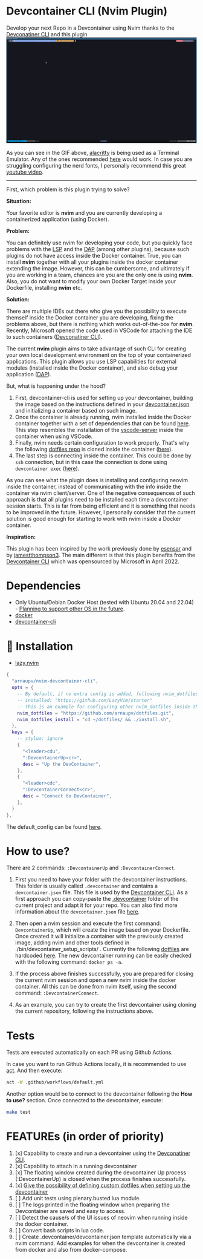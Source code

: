 # Devcontainer CLI (Nvim Plugin)

Develop your next Repo in a Devcontainer using Nvim thanks to the [Devconatiner CLI](https://github.com/devcontainers/cli) and this plugin
![](doc/gifs/nvim_devcontainer_cli-description.gif)

As you can see in the GIF above, [alacritty](https://github.com/alacritty/alacritty) is being used as a Terminal Emulator. Any of the ones recommended [here](https://www.lazyvim.org/) would work. In case you are struggling configuring the nerd fonts, I personally recommend this great [youtube video](https://www.youtube.com/watch?v=mQdB_kHyZn8&t=182s).

---

First, which problem is this plugin trying to solve?

**Situation:**

Your favorite editor is **nvim** and you are currently developing a containerized application (using Docker).

**Problem:**

You can definitely use nvim for developing your code, but you quickly face problems with the [LSP](https://microsoft.github.io/language-server-protocol/) and the [DAP](https://microsoft.github.io/debug-adapter-protocol/) (among other plugins), because such plugins do not have access inside the Docker container. True, you can install **nvim** together with all your plugins inside the docker container extending the image. However, this can be cumbersome, and ultimately if you are working in a team, chances are you are the only one is using **nvim**. Also, you do not want to modify your own Docker Target inside your Dockerfile, installing **nvim** etc.

**Solution:**

There are multiple IDEs out there who give you the possibility to execute themself inside the Docker container you are developing, fixing the problems above, but there is nothing which works out-of-the-box for **nvim**. Recently, Microsoft opened the code used in VSCode for attaching the IDE to such containers ([Devconatiner CLI](https://github.com/devcontainers/cli)).

The current **nvim** plugin aims to take advantage of such CLI for creating your own local development environment on the top of your containerized applications. This plugin allows you use LSP capabilities for external modules (installed inside the Docker container), and also debug your application ([DAP](https://microsoft.github.io/debug-adapter-protocol/)).

But, what is happening under the hood?

1. First, devcontainer-cli is used for setting up your devcontainer, building the image based on the instructions defined in your [devcontainer.json](.devcontainer/devcontainer.json) and initializing a container based on such image.
1. Once the container is already running, nvim installed inside the Docker container together with a set of dependencies that can be found [here](https://github.com/arnaupv/nvim-devcontainer-cli/blob/main/bin/devcontainer_setup_scripts/root_setup.sh). This step resembles the installation of the [vscode-server](https://code.visualstudio.com/docs/devcontainers/containers) inside the container when using VSCode.
1. Finally, nvim needs certain configuration to work properly. That's why the following [dotfiles repo](https://github.com/arnaupv/dotfiles) is cloned inside the container ([here](https://github.com/arnaupv/nvim-devcontainer-cli/blob/main/bin/devcontainer_setup_scripts/none_root_setup.sh#L6)).
1. The last step is connecting inside the container. This could be done by `ssh` connection, but in this case the connection is done using `devcontainer exec` ([here](https://github.com/arnaupv/nvim-devcontainer-cli/blob/main/bin/connect_to_devcontainer.sh)).

As you can see what the plugin does is installing and configuring neovim inside the container, instead of communicating with the info inside the container via nvim client/server. One of the negative consequences of such approach is that all plugins need to be installed each time a devcontainer session starts. This is far from being efficient and it is something that needs to be improved in the future. However, I personally consider that the current solution is good enough for starting to work with nvim inside a Docker container.

**Inspiration:**

This plugin has been inspired by the work previously done by [esensar](https://github.com/esensar/nvim-dev-container) and by [jamestthompson3](https://github.com/jamestthompson3/nvim-remote-containers). The main different is that this plugin benefits from the [Devcontainer CLI](https://github.com/devcontainers/cli) which was opensourced by Microsoft in April 2022.

# Dependencies

- Only Ubuntu/Debian Docker Host (tested with Ubuntu 20.04 and 22.04) - [Planning to support other OS in the future](https://github.com/arnaupv/nvim-devcontainer-cli/issues/5).
- [docker](https://docs.docker.com/get-docker/)
- [devcontainer-cli](https://github.com/devcontainers/cli#npm-install)

# 🔧 Installation

- [lazy.nvim](https://github.com/folke/lazy.nvim)

```lua
{
  "arnaupv/nvim-devcontainer-cli",
  opts = {
    -- By default, if no extra config is added, following nvim_dotfiles are
    -- installed: "https://github.com/LazyVim/starter"
    -- This is an example for configuring other nvim_dotfiles inside the docker container
    nvim_dotfiles = "https://github.com/arnaupv/dotfiles.git",
    nvim_dotfiles_install = "cd ~/dotfiles/ && ./install.sh",
  },
  keys = {
    -- stylua: ignore
    {
      "<leader>cdu",
      ":DevcontainerUp<cr>",
      desc = "Up the DevContainer",
    },
    {
      "<leader>cdc",
      ":DevcontainerConnect<cr>",
      desc = "Connect to DevContainer",
    },
  }
},
```

The default_config can be found [here](./lua/devcontainer_cli/config/init.lua).

# How to use?

There are 2 commands: `:DevcontainerUp` and `:DevcontainerConnect`.

1. First you need to have your folder with the devcontainer instructions. This folder is usually called `.devcontainer` and contains a `devcontainer.json` file. This file is used by the [Devcontainer CLI](https://github.com/devcontainers/cli). As a first approach you can copy-paste the [.devcontainer](.devcontainer/devcontainer.json) folder of the current project and adapt it for your repo. You can also find more information about the `devcontainer.json` file [here](https://code.visualstudio.com/docs/remote/devcontainerjson-reference).

1. Then open a nvim session and execute the first command: `DevcontainerUp`, which will create the image based on your Dockerfile. Once created it will initialize a container with the previously created image, adding nvim and other tools defined in ./bin/devcontainer_setup_scripts/ . Currently the following [dotfiles](https://github.com/arnaupv/dotfiles) are hardcoded [here](./bin/devcontainer_setup_scripts/none_root_setup.sh). The new devcontainer running can be easily checked with the following command: `docker ps -a`.

1. If the process above finishes successfully, you are prepared for closing the current nvim session and open a new nvim inside the docker container. All this can be done from nvim itself, using the second command: `:DevcontainerConnect`.

1. As an example, you can try to create the first devcontainer using cloning the current repository, following the instructions above.

# Tests

Tests are executed automatically on each PR using Github Actions.

In case you want to run Github Actions locally, it is recommended to use [act](https://github.com/nektos/act#installation).
And then execute:

```bash
act -W .github/workflows/default.yml
```

Another option would be to connect to the devcontainer following the **How to use?** section.
Once connected to the devcontainer, execute:

```bash
make test
```

# FEATUREs (in order of priority)

1. [x] Capability to create and run a devcontainer using the [Devconatiner CLI](https://github.com/devcontainers/cli).
1. [x] Capability to attach in a running devcontainer
1. [x] The floating window created during the devcontainer Up process (:DevcontainerUp<cr>) is closed when the process finishes successfully.
1. [x] [Give the possibility of defining custom dotfiles when setting up the devcontainer](https://github.com/arnaupv/nvim-devcontainer-cli/issues/1)
1. [ ] Add unit tests using plenary.busted lua module.
1. [ ] The logs printed in the floating window when preparing the Devcontainer are saved and easy to access.
1. [ ] Detect the cause/s of the UI issues of neovim when running inside the docker container.
1. [ ] Convert bash scripts in lua code.
1. [ ] Create .devcontainer/devcontainer.json template automatically via a nvim command. Add examples for when the devcontainer is created from docker and also from docker-compose.
